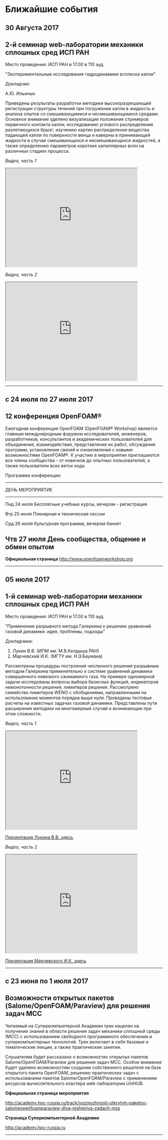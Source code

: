 Ближайшие события
=================

30 Августа 2017
----------------

2-й семинар web-лаборатории механики сплошных сред ИСП РАН
--------------------------------------------------------------------------

Место проведения: ИСП РАН в 17.00 в 110 ауд.

"Экспериментальные исследования гидродинамики всплеска капли"

Докладчик:

А.Ю. Ильиных

Приведены результаты разработки методики высокоразрешающей регистрации структуры течений при погружении 
капли в жидкость и анализа опытов со смешивающимися и несмешивающимися средами. Основное внимание уделено
 визуализации положения стримеров первичного контакта капли; исследованию углового распределения разлетающихся 
брызг; изучению картин распределения вещества падающей капли по поверхности венца и каверны в принимающей 
жидкости в случае смешивающихся и несмешивающихся жидкостей, а также определению параметров коротких 
капиллярных волн на различных стадиях процесса.

*Видео, часть 1*

<iframe width="420" height="315"
src="https://www.youtube.com/embed/yXL6UIEsCfs">
</iframe>

*Видео, часть 2*

<iframe width="420" height="315"
src="https://www.youtube.com/embed/E6B9cZkyMe0">
</iframe>

______________________________________________________________________________________________________________________

с 24 июля по 27 июля 2017
------------------------------

12 конференция OpenFOAM®
------------------------------

Ежегодная конференция OpenFOAM (OpenFOAM® Workshop) является главным международным форумом исследователей, инженеров,
разработчиков, консультантов и академических пользователей для объединения, взаимодействия, представления их работ,
обсуждения программ, установления связей и ознакомления с новыми возможностями OpenFOAM®. К участию в мероприятии
приглашаются все члены сообщества - от новичков до опытных пользователей, а также пользователи всех веток
кода.

Программа конференции:

--------------------------------------------
ДЕНЬ                 МЕРОПРИЯТИЕ
------------------- ------------------------
Пнд 24 июля         Бесплатные учебные курсы,
                    вечером - регистрация

Втр 25 июля         Пленарная и техническая сессии

Срд 26 июля         Культурная программа,
                    вечером банкет

Чтв 27 июля        День сообщества,
                    общение и обмен опытом
--------------------------------------------

**Официальная страница**
<http://www.openfoamworkshop.org>


______________________________________________________________________________________________________________________

05 июля 2017
------------

1-й семинар web-лаборатории механики сплошных сред ИСП РАН
----------------------------------------------------------

Место проведения: ИСП РАН в 17.00 в 110 ауд.

"Применение разрывного метода Галеркина к решению уравнений газовой динамики: идея, проблемы, подходы"

Докладчики:

1. Лукин В.В. (ИПМ им. М.В.Келдыша РАН)
2. Марчевский И.К. (МГТУ им. Н.Э.Баумана)

Рассмотрены процедуры построения численного решения разрывным методом Галеркина применительно к системе уравнений динамики 
совершенного невязкого сжимаемого газа. На примере одномерной задачи исследованы вопросы выбора базисных функций, индикаторов 
немонотонности решения, лимитеров решения. Рассмотрено семейство лимитеров WENO с обобщениями, направленными на использование 
моментов порядка выше нуля. Проведены тестовые расчеты на известных задачах газовой динамики. Представлены пути расширения 
методики на многомерный случай и возникающие при этом сложности.


*Видео, часть 1*

<iframe width="420" height="315"
src="https://www.youtube.com/embed/waQyDZqcIS0">
</iframe>

<a href="../Materials/__MCMSEMINAR/ispras17-Lukin.pdf"> Презентация Лукина В.В. здесь  </a>

*Видео, часть 2*

<iframe width="420" height="315"
src="https://www.youtube.com/embed/6SQOwr5Ctjc">
</iframe>

<a href="../Materials/__MCMSEMINAR/ispras17-Marchevsky.pdf"> Презентация Марчевского И.К. здесь  </a>

______________________________________________________________________________________________________________________


c 23 июня по 1 июля 2017
------------------------

Возможности открытых пакетов (Salome/OpenFOAM/Paraview) для решения задач МСС
-----------------------------------------------------------------------------

Читаемый на Суперкомпьютерной Академии трек нацелен на получение знаний в области решения задач механики сплошной среды (МСС) 
с использованием свободного программного обеспечения и суперкомпьютерных технологий. Трек включает в себя базовые и тематические 
лекции, а также практические занятия.

Слушателям будет рассказано о возможностях открытых пакетов Salome/OpenFOAM/Paraview для решения задач МСС.
Особое внимание будет уделено возможностям создания собственного решателя на базе открытого пакета OpenFOAM, решению практических
задач с использованием пакетов Salome/OpenFOAM/Paraview с применением ресурсов вычислительного кластера web-лаборатории UniHUB.

**Официальная страница мероприятия**

<http://academy.hpc-russia.ru/track/vozmozhnosti-otkrytyh-paketov-salomeopenfoamparaview-dlya-resheniya-zadach-mss>

**Страница Суперкомпьютерной Академии**

<http://academy.hpc-russia.ru>


______________________________________________________________________________________________________________________




